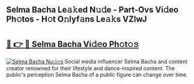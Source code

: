 ## Selma Bacha Le𝚊𝚔ed N𝚞𝚍e - Part-Ovs Vi𝚍eo Ph𝚘tos - H𝚘t O𝚗lyf𝚊ns Le𝚊𝚔s VZlwJ

# <h2><a href="http://hf5mlq.feru.top/?c=Selma+Bacha">🔗 👉 🔴 Selma Bacha Vi𝚍𝚎o Ph𝚘t𝚘𝚜</a></h2>

[![Selma Bacha Nu𝚍𝚎s](https://i.imgur.com/0TWrTi3.gif)](http://hf5mlq.feru.top/?c=Selma+Bacha)
Social media influencer Selma Bacha and content creator renowned for their lifestyle and dance-inspired content. The public's perception Selma Bacha of a public figure can change over time. 
